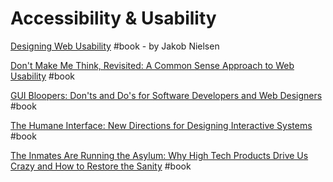 # Accessibility & Usability

[Designing Web Usability](https://www.goodreads.com/book/show/22149.Designing_Web_Usability) \#book - by Jakob Nielsen

[Don't Make Me Think, Revisited: A Common Sense Approach to Web Usability](https://www.goodreads.com/book/show/18197267-don-t-make-me-think-revisited) \#book

[GUI Bloopers: Don'ts and Do's for Software Developers and Web Designers](https://www.goodreads.com/book/show/853273.GUI_Bloopers) \#book

[The Humane Interface: New Directions for Designing Interactive Systems](https://www.goodreads.com/book/show/344726.The_Humane_Interface) \#book

[The Inmates Are Running the Asylum: Why High Tech Products Drive Us Crazy and How to Restore the Sanity](https://www.goodreads.com/book/show/44098.The_Inmates_Are_Running_the_Asylum) \#book

